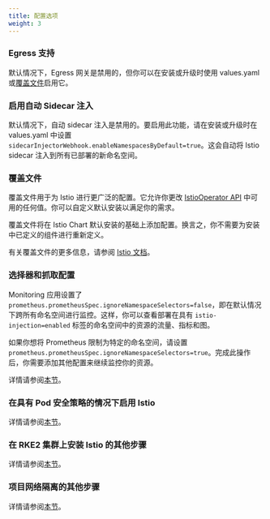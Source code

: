 ```yaml
---
title: 配置选项
weight: 3
---
```


### Egress 支持

默认情况下，Egress 网关是禁用的，但你可以在安装或升级时使用 values.yaml 或[覆盖文件](#覆盖文件)启用它。

### 启用自动 Sidecar 注入

默认情况下，自动 sidecar 注入是禁用的。要启用此功能，请在安装或升级时在 values.yaml 中设置 `sidecarInjectorWebhook.enableNamespacesByDefault=true`。这会自动将 Istio sidecar 注入到所有已部署的新命名空间。

### 覆盖文件

覆盖文件用于为 Istio 进行更广泛的配置。它允许你更改 [IstioOperator API](https://istio.io/latest/docs/reference/config/istio.operator.v1alpha1/) 中可用的任何值。你可以自定义默认安装以满足你的需求。

覆盖文件将在 Istio Chart 默认安装的基础上添加配置。换言之，你不需要为安装中已定义的组件进行重新定义。

有关覆盖文件的更多信息，请参阅 [Istio 文档](https://istio.io/latest/docs/setup/install/istioctl/#configure-component-settings)。

### 选择器和抓取配置

Monitoring 应用设置了 `prometheus.prometheusSpec.ignoreNamespaceSelectors=false`，即在默认情况下跨所有命名空间进行监控。这样，你可以查看部署在具有 `istio-injection=enabled` 标签的命名空间中的资源的流量、指标和图。

如果你想将 Prometheus 限制为特定的命名空间，请设置 `prometheus.prometheusSpec.ignoreNamespaceSelectors=true`。完成此操作后，你需要添加其他配置来继续监控你的资源。

详情请参阅[本节](../explanations/integrations-in-rancher/istio/configuration-options/selectors-and-scrape-configurations.md)。

### 在具有 Pod 安全策略的情况下启用 Istio

详情请参阅[本节](../explanations/integrations-in-rancher/istio/configuration-options/pod-security-policies.md)。

### 在 RKE2 集群上安装 Istio 的其他步骤

详情请参阅[本节](../explanations/integrations-in-rancher/istio/configuration-options/install-istio-on-rke2-cluster.md)。

### 项目网络隔离的其他步骤

详情请参阅[本节](../explanations/integrations-in-rancher/istio/configuration-options/project-network-isolation.md)。